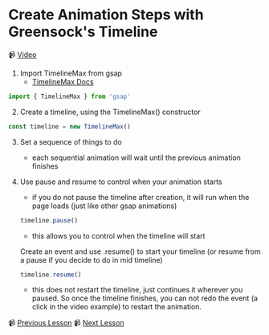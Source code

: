 # Create Animation Steps with Greensock's Timeline

📹 [Video](https://egghead.io/lessons/greensock-create-animation-steps-with-greensock-s-timeline)

1. Import TimelineMax from gsap
    - [TimelineMax Docs](https://greensock.com/docs/v2/TimelineMax)
```js
import { TimelineMax } from 'gsap'
```

2. Create a timeline, using the TimelineMax() constructor
```js
const timeline = new TimelineMax()
```

3. Set a sequence of things to do
    - each sequential animation will wait until the previous animation finishes

4. Use pause and resume to control when your animation starts
    - if you do not pause the timeline after creation, it will run when the page loads (just like other gsap animations)
    ```js
    timeline.pause()
    ```
    - this allows you to control when the timeline will start

    Create an event and use .resume() to start your timeline (or resume from a pause if you decide to do in mid timeline)
    ```js
    timeline.resume()
    ```
    - this does not restart the timeline, just continues it wherever you paused. So once the timeline finishes, you can not redo the event (a click in the video example) to restart the animation.

📹 [Previous Lesson](https://egghead.io/lessons/greensock-rotate-an-element-based-on-previous-values-with-greensock)
📹 [Next Lesson](https://egghead.io/lessons/greensock-pause-or-resume-an-animation-by-checking-isactive-with-greensock)